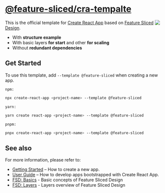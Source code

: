 # [@feature-sliced/cra-tempalte](https://www.npmjs.com/package/@feature-sliced/cra-template)

<img src="https://avatars.githubusercontent.com/u/60469024?s=120&v=4" align="right">

This is the official template for [Create React App](https://github.com/facebook/create-react-app) based on [Feature Sliced Design](https://feature-sliced.design/).

- With **structure example**
- With basic layers **for start** and other **for scaling**
- Without **redundant dependencies**

## Get Started

To use this template, add `--template @feature-sliced` when creating a new app.

`npm:`

```bash
npx create-react-app <project-name> --template @feature-sliced
```

`yarn:`

```bash
yarn create react-app <project-name> --template @feature-sliced
```

`pnpm:`

```bash
pnpx create-react-app <project-name> --template @feature-sliced
```

## See also

For more information, please refer to:

- [Getting Started](https://create-react-app.dev/docs/getting-started) – How to create a new app.
- [User Guide](https://create-react-app.dev) – How to develop apps bootstrapped with Create React App.
- [FSD: Basics](https://feature-sliced.design/en/docs/get-started/basics) - Basic concepts of Feature Sliced Design
- [FSD: Layers](https://feature-sliced.design/en/docs/reference/layers) - Layers overview of Feature Sliced Design
